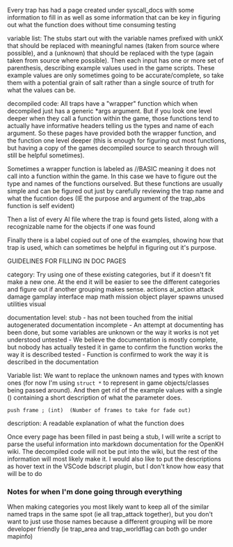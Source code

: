Every trap has had a page created under syscall_docs with some information to fill in as well as some information that can be key in figuring out what the function does without time consuming testing

variable list: The stubs start out with the variable names prefixed with unkX that should be replaced with meaningful names (taken from source where possible), and a (unknown) that should be replaced with the type (again taken from source where possible). Then each input has one or more set of parenthesis, describing example values used in the game scripts. These example values are only sometimes going to be accurate/complete, so take them with a potential grain of salt rather than a single source of truth for what the values can be.

decompiled code: All traps have a "wrapper" function which when decompiled just has a generic *args argument. But if you look one level deeper when they call a function within the game, those functions tend to actually have informative headers telling us the types and name of each argument. So these pages have provided both the wrapper function, and the function one level deeper (this is enough for figuring out most functions, but having a copy of the games decompiled source to search through will still be helpful sometimes).
    
Sometimes a wrapper function is labeled as //BASIC meaning it does not call into a function within the game. In this case we have to figure out the type and names of the functions ourselved. But these functions are usually simple and can be figured out just by carefully reviewing the trap name and what the fucntion does (IE the purpose and argument of the trap_abs function is self evident)


Then a list of every AI file where the trap is found  gets listed, along with a recognizable name for the objects if one was found

Finally there is a label copied out of one of the examples, showing how that trap is used, which can sometimes be helpful in figuring out it's purpose.



GUIDELINES FOR FILLING IN DOC PAGES

category: Try using one of these existing categories, but if it doesn't fit make a new one. At the end it will be easier to see the different categories and figure out if another grouping makes sense.
actions
ai_action
attack
damage
gamplay
interface
map
math
mission
object
player
spawns
unused
utilities
visual



documentation level:
stub - has not been touched from the initial autogenerated documentation
incomplete - An attempt at documenting has been done, but some variables are unknown or the way it works is not yet understood
untested - We believe the documentation is mostly complete, but nobody has actually tested it in game to confirm the function works the way it is described
tested - Function is confirmed to work the way it is described in the documentation

Variable list: We want to replace the unknown names and types with known ones (for now I'm using `struct *` to represent in game objects/classes being passed around). And then get rid of the example values with a single () containing a short description of what the parameter does.

`push frame ; (int)  (Number of frames to take for fade out)`

description: A readable explanation of what the function does

Once every page has been filled in past being a stub, I will write a script to parse the useful information into markdown documentation for the OpenKH wiki. The decompiled code will not be put into the wiki, but the rest of the information will most likely make it. I would also like to put the descriptions as hover text in the VSCode bdscript plugin, but I don't know how easy that will be to do

### Notes for when I'm done going through everything
When making categories you most likely want to keep all of the similar named traps in the same spot (ie all trap_attack together), but you don't want to just use those names because a different grouping will be more developer friendly (ie trap_area and trap_worldflag can both go under mapinfo)